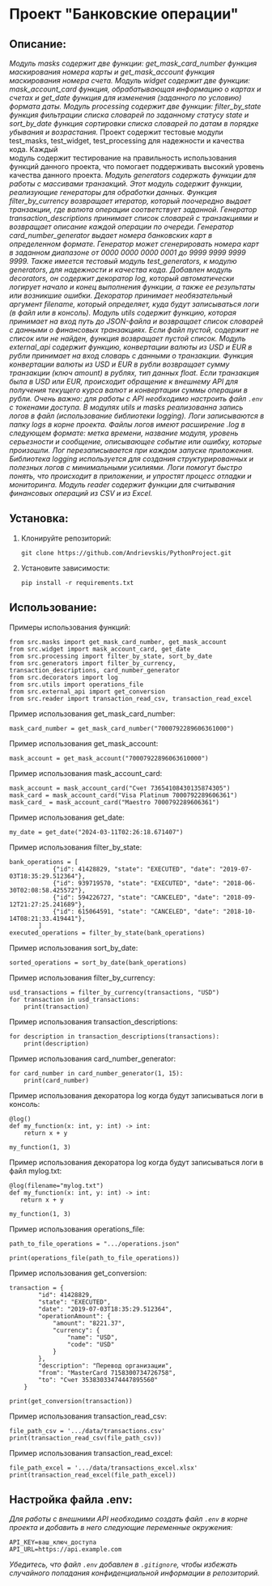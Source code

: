 # Проект "Банковские операции"

## Описание:

_Модуль masks содержит две функции: get_mask_card_number функция маскирования номера карты и get_mask_account функция
маскирования номера счета. Модуль widget содержит две функции: mask_account_card функция, обрабатывающая информацию
о картах и счетах и get_date функция для изменения (заданного по условию) формата даты. Модуль processing содержит две
функции: filter_by_state функция фильтрации списка словарей по заданному статусу
state и sort_by_date функция сортировки списка словарей по датам в порядке убывания и возрастания._
Проект содержит тестовые модули test_masks, test_widget, test_processing для надежности и качества кода. Каждый  
модуль содержит тестирование на правильность использования функций данного проекта, что помогает поддерживать высокий
уровень качества данного проекта.
_Модуль generators содержать функции для работы с массивами транзакций.
Этот модуль содержит функции, реализующие генераторы для обработки данных. Функция filter_by_currency возвращает
итератор, который поочередно выдает транзакции, где валюта операции соответствует заданной. Генератор
transaction_descriptions принимает список словарей с транзакциями и возвращает описание каждой операции по очереди.
Генератор card_number_generator выдает номера банковских карт в определенном формате.
Генератор может сгенерировать номера карт в заданном диапазоне от 0000 0000 0000 0001 до 9999 9999 9999 9999.
Также имеется тестовый модуль test_generators, к модулю generators, для надежности и качества кода.
Добавлен модуль decorators, он содержит декоратор log, который автоматически логирует начало и конец выполнения
функции, а также ее результаты или возникшие ошибки. Декоратор принимает необязательный аргумент filename,
который определяет, куда будут записываться логи (в файл или в консоль).
Модуль utils содержит функцию, которая принимает на вход путь до JSON-файла и возвращает список словарей
с данными о финансовых транзакциях. Если файл пустой, содержит не список или не найден,
функция возвращает пустой список.
Модуль external_api содержит функцию, конвертации валюты из USD и EUR в рубли принимает на вход словарь с данными
о транзакции. Функция конвертации валюты из USD и EUR в рубли возвращает сумму транзакции (ключ amount) в рублях,
тип данных float. Если транзакция была в USD или EUR, происходит обращение к внешнему API для получения текущего
курса валют и конвертации суммы операции в рубли. Очень важно: для работы с API необходимо настроить
файл `.env` с токенами доступа.
В модулях utils и masks реализованна запись логов в файл (использование библиотеки logging). Логи записываются в
папку logs в корне проекта. Файлы логов имеют расширение .log в следующем формате: метка времени, название модуля,
уровень серьезности и сообщение, описывающее событие или ошибку, которые произошли.
Лог перезаписывается при каждом запуске приложения.
Библиотека logging используется для создания структурированных и полезных логов с минимальными усилиями.
Логи помогут быстро понять, что происходит в приложении, и упростят процесс отладки и мониторинга.
Модуль reader содержит функции для считывания финансовых операций из CSV и из Excel._

## Установка:

1. Клонируйте репозиторий:
   ```
   git clone https://github.com/Andrievskis/PythonProject.git
   ```
2. Установите зависимости:
   ```
   pip install -r requirements.txt
   ```

## Использование:

Примеры использования функций:

```
from src.masks import get_mask_card_number, get_mask_account
from src.widget import mask_account_card, get_date
from src.processing import filter_by_state, sort_by_date
from src.generators import filter_by_currency, transaction_descriptions, card_number_generator
from src.decorators import log
from src.utils import operations_file
from src.external_api import get_conversion
from src.reader import transaction_read_csv, transaction_read_excel
```

Пример использования get_mask_card_number:

```
mask_card_number = get_mask_card_number("7000792289606361000")
```

Пример использования get_mask_account:

```
mask_account = get_mask_account("70007922896063610000")
```

Пример использования mask_account_card:

```
mask_account = mask_account_card("Счет 73654108430135874305")
mask_card = mask_account_card("Visa Platinum 7000792289606361")
mask_card_ = mask_account_card("Maestro 7000792289606361")
```

Пример использования get_date:

```
my_date = get_date("2024-03-11T02:26:18.671407")
```

Пример использования filter_by_state:

```
bank_operations = [
            {"id": 41428829, "state": "EXECUTED", "date": "2019-07-03T18:35:29.512364"},
            {"id": 939719570, "state": "EXECUTED", "date": "2018-06-30T02:08:58.425572"},
            {"id": 594226727, "state": "CANCELED", "date": "2018-09-12T21:27:25.241689"},
            {"id": 615064591, "state": "CANCELED", "date": "2018-10-14T08:21:33.419441"},
        ]
executed_operations = filter_by_state(bank_operations)
```

Пример использования sort_by_date:

```
sorted_operations = sort_by_date(bank_operations)
```

Пример использования filter_by_currency:

```
usd_transactions = filter_by_currency(transactions, "USD")
for transaction in usd_transactions:
    print(transaction)
```

Пример использования transaction_descriptions:

```
for description in transaction_descriptions(transactions):
    print(description)
```

Пример использования card_number_generator:

```
for card_number in card_number_generator(1, 15):
    print(card_number)
```

Пример использования декоратора log когда будут записываться логи в консоль:

```
@log()
def my_function(x: int, y: int) -> int:
    return x + y
    
my_function(1, 3)
```

Пример использования декоратора log когда будут записываться логи в файл mylog.txt:

```
@log(filename="mylog.txt")
def my_function(x: int, y: int) -> int:
   return x + y

my_function(1, 3)
```

Пример использования operations_file:

```
path_to_file_operations = ".../operations.json"

print(operations_file(path_to_file_operations))

```

Пример использования get_conversion:

``` 
transaction = {
        "id": 41428829,
        "state": "EXECUTED",
        "date": "2019-07-03T18:35:29.512364",
        "operationAmount": {
            "amount": "8221.37",
            "currency": {
                "name": "USD",
                "code": "USD"
            }
        },
        "description": "Перевод организации",
        "from": "MasterCard 7158300734726758",
        "to": "Счет 35383033474447895560"
    }
    
print(get_conversion(transaction))
```

Пример использования transaction_read_csv:

```
file_path_csv = '.../data/transactions.csv'
print(transaction_read_csv(file_path_csv))

```

Пример использования transaction_read_excel:

```
file_path_excel = '.../data/transactions_excel.xlsx'
print(transaction_read_excel(file_path_excel))

```

## Настройка файла .env:

_Для работы с внешними API необходимо создать файл `.env` в корне проекта и добавить в него следующие переменные
окружения:_

```
API_KEY=ваш_ключ_доступа
API_URL=https://api.example.com
```

_Убедитесь, что файл `.env` добавлен в `.gitignore`, чтобы избежать случайного попадания конфиденциальной
информации в репозиторий._
